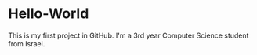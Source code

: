 # Hello-World
This is my first project in GitHub.
I'm a 3rd year Computer Science student from Israel.
